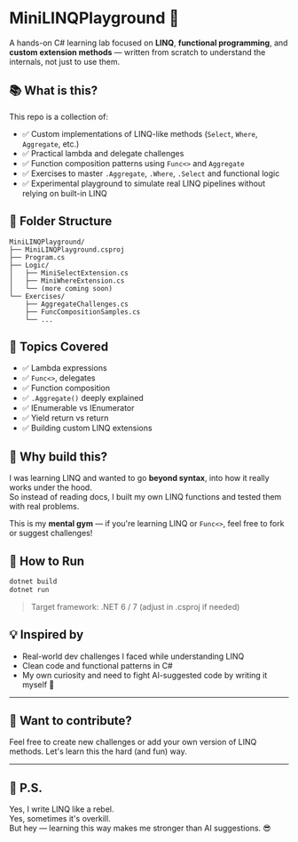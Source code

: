 # MiniLINQPlayground 🚀

A hands-on C# learning lab focused on **LINQ**, **functional programming**, and **custom extension methods** — written from scratch to understand the internals, not just to use them.

## 📚 What is this?

This repo is a collection of:

- ✅ Custom implementations of LINQ-like methods (`Select`, `Where`, `Aggregate`, etc.)
- ✅ Practical lambda and delegate challenges
- ✅ Function composition patterns using `Func<>` and `Aggregate`
- ✅ Exercises to master `.Aggregate`, `.Where`, `.Select` and functional logic
- ✅ Experimental playground to simulate real LINQ pipelines without relying on built-in LINQ

## 📁 Folder Structure

```
MiniLINQPlayground/
├── MiniLINQPlayground.csproj
├── Program.cs
├── Logic/
│   ├── MiniSelectExtension.cs
│   ├── MiniWhereExtension.cs
│   └── (more coming soon)
└── Exercises/
    ├── AggregateChallenges.cs
    ├── FuncCompositionSamples.cs
    └── ...
```

## 🔧 Topics Covered

- ✅ Lambda expressions
- ✅ `Func<>`, delegates
- ✅ Function composition
- ✅ `.Aggregate()` deeply explained
- ✅ IEnumerable vs IEnumerator
- ✅ Yield return vs return
- ✅ Building custom LINQ extensions

## 🤯 Why build this?

I was learning LINQ and wanted to go **beyond syntax**, into how it really works under the hood.  
So instead of reading docs, I built my own LINQ functions and tested them with real problems.

This is my **mental gym** — if you're learning LINQ or `Func<>`, feel free to fork or suggest challenges!

## 🚀 How to Run

```bash
dotnet build
dotnet run
```

> Target framework: .NET 6 / 7 (adjust in .csproj if needed)

## 💡 Inspired by

- Real-world dev challenges I faced while understanding LINQ
- Clean code and functional patterns in C#
- My own curiosity and need to fight AI-suggested code by writing it myself 😤

---

## 🧠 Want to contribute?

Feel free to create new challenges or add your own version of LINQ methods. Let's learn this the hard (and fun) way.

---

## 🐍 P.S.

Yes, I write LINQ like a rebel.  
Yes, sometimes it's overkill.  
But hey — learning this way makes me stronger than AI suggestions. 😎